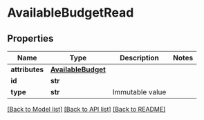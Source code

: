 # AvailableBudgetRead

## Properties
Name | Type | Description | Notes
------------ | ------------- | ------------- | -------------
**attributes** | [**AvailableBudget**](AvailableBudget.md) |  | 
**id** | **str** |  | 
**type** | **str** | Immutable value | 

[[Back to Model list]](../README.md#documentation-for-models) [[Back to API list]](../README.md#documentation-for-api-endpoints) [[Back to README]](../README.md)


